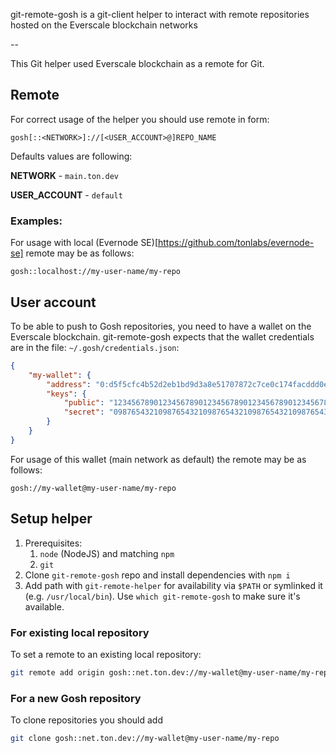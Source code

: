git-remote-gosh is a git-client helper to interact with remote repositories hosted on the Everscale blockchain networks

--

This Git helper used Everscale blockchain as a remote for Git.

## Remote

For correct usage of the helper you should use remote in form:

```
gosh[::<NETWORK>]://[<USER_ACCOUNT>@]REPO_NAME
```

Defaults values are following:

**NETWORK** - `main.ton.dev`

**USER_ACCOUNT** - `default`


### Examples:

For usage with local (Evernode SE)[https://github.com/tonlabs/evernode-se] remote may be as follows:

```
gosh::localhost://my-user-name/my-repo
```

## User account

To be able to push to Gosh repositories, you need to have a wallet on the Everscale blockchain. git-remote-gosh expects that the wallet credentials are in the file: `~/.gosh/credentials.json`:

```json
{
    "my-wallet": {
        "address": "0:d5f5cfc4b52d2eb1bd9d3a8e51707872c7ce0c174facddd0e06ae5ffd17d2fcd",
        "keys": {
            "public": "1234567890123456789012345678901234567890123456789012345678901234",
            "secret": "0987654321098765432109876543210987654321098765432109876543210987"
        }
    }
}
```

For usage of this wallet (main network as default) the remote may be as follows:

```
gosh://my-wallet@my-user-name/my-repo
```

## Setup helper

1. Prerequisites:
   1. `node` (NodeJS) and matching `npm`
   2. `git`
2. Clone `git-remote-gosh` repo and install dependencies with `npm i`
3. Add path with `git-remote-helper` for availability via `$PATH` or symlinked it (e.g. `/usr/local/bin`). Use `which git-remote-gosh` to make sure it's available.

### For existing local repository

To set a remote to an existing local repository:

```sh
git remote add origin gosh::net.ton.dev://my-wallet@my-user-name/my-repo
```

### For a new Gosh repository

To clone repositories you should add 

```sh
git clone gosh::net.ton.dev://my-wallet@my-user-name/my-repo
```
